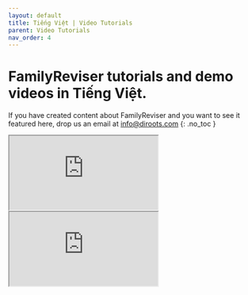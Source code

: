 ```yaml
---
layout: default
title: Tiếng Việt | Video Tutorials
parent: Video Tutorials
nav_order: 4
---
```


# FamilyReviser tutorials and demo videos in Tiếng Việt.
If you have created content about FamilyReviser and you want to see it featured here, drop us an email at info@diroots.com
{: .no_toc }

 <div class="di-iframe-container">
  <iframe
  title="FamilyReviser | TIPS ADD-IN FOR REVIT MEP #1: Addin FamilyReviser (DiRoots)"
  class="di-responsive-iframe" 
  src="https://www.youtube.com/embed/UlfrbsDmCLw">
  </iframe>
</div> 

 <div class="di-iframe-container">
  <iframe
  title="FamilyReviser | Revit Add-in: Family Reviser"
  class="di-responsive-iframe" 
  src="https://www.youtube.com/embed/6V_b2QMpA7E">
  </iframe>
</div> 